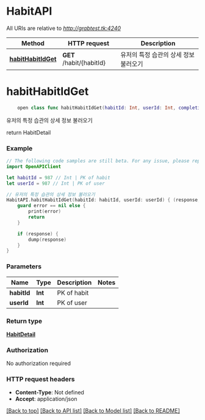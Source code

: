 # HabitAPI

All URIs are relative to *http://grabtest.tk:4240*

Method | HTTP request | Description
------------- | ------------- | -------------
[**habitHabitIdGet**](HabitAPI.md#habithabitidget) | **GET** /habit/{habitId} | 유저의 특정 습관의 상세 정보 불러오기


# **habitHabitIdGet**
```swift
    open class func habitHabitIdGet(habitId: Int, userId: Int, completion: @escaping (_ data: HabitDetail?, _ error: Error?) -> Void)
```

유저의 특정 습관의 상세 정보 불러오기

return HabitDetail

### Example 
```swift
// The following code samples are still beta. For any issue, please report via http://github.com/OpenAPITools/openapi-generator/issues/new
import OpenAPIClient

let habitId = 987 // Int | PK of habit
let userId = 987 // Int | PK of user

// 유저의 특정 습관의 상세 정보 불러오기
HabitAPI.habitHabitIdGet(habitId: habitId, userId: userId) { (response, error) in
    guard error == nil else {
        print(error)
        return
    }

    if (response) {
        dump(response)
    }
}
```

### Parameters

Name | Type | Description  | Notes
------------- | ------------- | ------------- | -------------
 **habitId** | **Int** | PK of habit | 
 **userId** | **Int** | PK of user | 

### Return type

[**HabitDetail**](HabitDetail.md)

### Authorization

No authorization required

### HTTP request headers

 - **Content-Type**: Not defined
 - **Accept**: application/json

[[Back to top]](#) [[Back to API list]](../README.md#documentation-for-api-endpoints) [[Back to Model list]](../README.md#documentation-for-models) [[Back to README]](../README.md)

